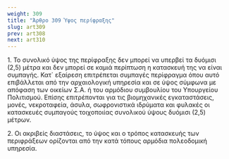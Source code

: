 ```yaml
---
weight: 309
title: "Άρθρο 309 Ύψος περίφραξης"
slug: art309
prev: art308
next: art310
---
```


1\. Το συνολικό ύψος της περίφραξης δεν μπορεί να υπερβεί τα δυόμισι (2,5) μέτρα και δεν μπορεί σε καμιά περίπτωση η κατασκευή της να είναι συμπαγής. Κατ\` εξαίρεση επιτρέπεται συμπαγές περίφραγμα όπου αυτό επιβάλλεται από την αρχαιολογική υπηρεσία και σε ύψος σύμφωνα με απόφαση των οικείων Σ.Α. ή του αρμόδιου συμβουλίου του Υπουργείου Πολιτισμού. Επίσης επιτρέπονται για τις βιομηχανικές εγκαταστάσεις, μονές, νεκροταφεία, άσυλα, σωφρονιστικά ιδρύματα και φυλακές οι κατασκευές συμπαγούς τοιχοποιίας συνολικού ύψους δυόμισι (2,5) μέτρων.

2\. Οι ακριβείς διαστάσεις, το ύψος και ο τρόπος κατασκευής των περιφράξεων ορίζονται από την κατά τόπους αρμόδια πολεοδομική υπηρεσία.


